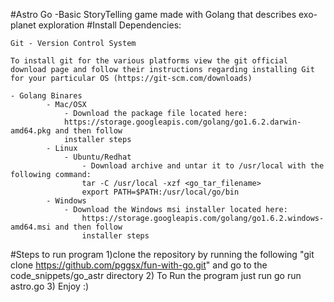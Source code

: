 #Astro Go 
-Basic StoryTelling game made with Golang that describes exo-planet exploration
#Install Dependencies:

	Git - Version Control System 

	To install git for the various platforms view the git official download page and follow their instructions regarding installing Git for your particular OS (https://git-scm.com/downloads)
	
	- Golang Binares 
			- Mac/OSX
				- Download the package file located here:
				https://storage.googleapis.com/golang/go1.6.2.darwin-amd64.pkg and then follow
				installer steps 
			- Linux 
				- Ubuntu/Redhat
					- Download archive and untar it to /usr/local with the following command:
					tar -C /usr/local -xzf <go_tar_filename>
					export PATH=$PATH:/usr/local/go/bin
			- Windows 
				- Download the Windows msi installer located here:
					https://storage.googleapis.com/golang/go1.6.2.windows-amd64.msi and then follow 
					installer steps
#Steps to run program
	1)clone the repository by running the following "git clone https://github.com/pggsx/fun-with-go.git" and go to the code_snippets/go_astr
	directory
	2)	To Run the program just run go run astro.go 
	3) Enjoy :)
